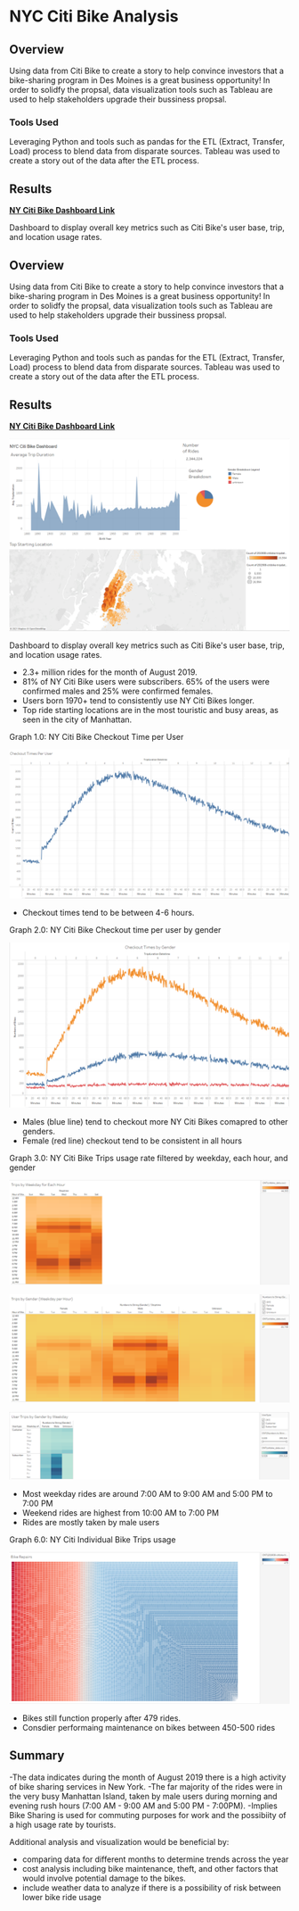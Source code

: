 # NYC Citi Bike Analysis 

## Overview 
Using data from Citi Bike to create a story to help convince investors that a bike-sharing program in Des Moines is a great business opportunity! In order to solidfy the propsal, data visualization tools such as Tableau are used to help stakeholders upgrade their bussiness propsal. 

### Tools Used 
Leveraging Python and tools such as pandas for the ETL (Extract, Transfer, Load) process to blend data from disparate sources. Tableau was used to create a story out of the data after the ETL process. 

## Results 
**[NY Citi Bike Dashboard Link](https://public.tableau.com/app/profile/justin.yen/viz/NYCCitiBikeDashboard_16370415658170/NYCCitiBike?publish=yes)**

Dashboard to display overall key metrics such as Citi Bike's user base, trip, and location usage rates.


## Overview 
Using data from Citi Bike to create a story to help convince investors that a bike-sharing program in Des Moines is a great business opportunity! In order to solidfy the propsal, data visualization tools such as Tableau are used to help stakeholders upgrade their bussiness propsal. 

### Tools Used 
Leveraging Python and tools such as pandas for the ETL (Extract, Transfer, Load) process to blend data from disparate sources. Tableau was used to create a story out of the data after the ETL process. 

## Results 
**[NY Citi Bike Dashboard Link](https://public.tableau.com/app/profile/justin.yen/viz/NYCCitiBikeDashboard_16370415658170/NYCCitiBike?publish=yes)**

![Dashbord](https://github.com/just-yen/bikesharing/blob/main/Resources/NYC%20Citi%20Bike%20Dashboard.PNG)

Dashboard to display overall key metrics such as Citi Bike's user base, trip, and location usage rates.

- 2.3+ million rides for the month of August 2019.
- 81% of NY Citi Bike users were subscribers. 65% of the users were confirmed males and 25% were confirmed females.
- Users born 1970+ tend to consistently use NY Citi Bikes longer. 
- Top ride starting locations are in the most touristic and busy areas, as seen in the city of Manhattan.


Graph 1.0: NY Citi Bike Checkout Time per User 

![NY Citi Bike Checkout Time Per User](https://github.com/just-yen/bikesharing/blob/main/Resources/Checkout%20time%20by%20User%20Overall.PNG)

- Checkout times tend to be between 4-6 hours.

Graph 2.0: NY Citi Bike Checkout time per user by gender

![NY Citi Bike Checkout Gender Overall](https://github.com/just-yen/bikesharing/blob/main/Resources/Checkout%20times%20by%20Gender%20Overall.PNG)

- Males (blue line) tend to checkout more NY Citi Bikes comapred to other genders.
- Female (red line) checkout tend to be consistent in all hours

Graph 3.0: NY Citi Bike Trips usage rate filtered by weekday, each hour, and gender 

![NY Citi Bike Trips by Weekday for Each Hour](https://github.com/just-yen/bikesharing/blob/main/Resources/Trips%20by%20Weekday%20for%20Each%20Hour.PNG)

![NY Citi Bike Trips by Gender Weekday per Hour](https://github.com/just-yen/bikesharing/blob/main/Resources/Trips%20by%20Gender%20(Weekday%20per%20Hour).PNG)

![NY Citi User Trips by Gender by Weekday](https://github.com/just-yen/bikesharing/blob/main/Resources/User%20Trips%20by%20Gender%20by%20Weekday.PNG)

- Most weekday rides are around 7:00 AM to 9:00 AM and 5:00 PM to 7:00 PM
- Weekend rides are highest from 10:00 AM to 7:00 PM
- Rides are mostly taken by male users

Graph 6.0: NY Citi Individual Bike Trips usage 

![NY Citi Bike Repairs](https://github.com/just-yen/bikesharing/blob/main/Resources/Bike%20Repairs.PNG)

- Bikes still function properly after 479 rides. 
- Consdier performaing maintenance on bikes between 450-500 rides 

## Summary 

-The data indicates during the month of August 2019 there is a high activity of bike sharing services in New York.
-The far majority of the rides were in the very busy Manhattan Island, taken by male users during morning and evening rush hours (7:00 AM - 9:00 AM and 5:00 PM - 7:00PM). 
-Implies Bike Sharing is used for commuting purposes for work and the possibiity of a high usage rate by tourists.

Additional analysis and visualization would be beneficial by:
- comparing data for different months to determine trends across the year
- cost analysis including bike maintenance, theft, and other factors that would involve potential damage to the bikes.
- include weather data to analyze if there is a possibility of risk between lower bike ride usage
